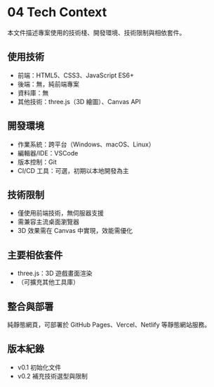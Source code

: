 # 04 Tech Context

本文件描述專案使用的技術棧、開發環境、技術限制與相依套件。

## 使用技術
- 前端：HTML5、CSS3、JavaScript ES6+
- 後端：無，純前端專案
- 資料庫：無
- 其他技術：three.js（3D 繪圖）、Canvas API

## 開發環境
- 作業系統：跨平台（Windows、macOS、Linux）
- 編輯器/IDE：VSCode
- 版本控制：Git
- CI/CD 工具：可選，初期以本地開發為主

## 技術限制
- 僅使用前端技術，無伺服器支援
- 需兼容主流桌面瀏覽器
- 3D 效果需在 Canvas 中實現，效能需優化

## 主要相依套件
- three.js：3D 遊戲畫面渲染
- （可擴充其他工具庫）

## 整合與部署
純靜態網頁，可部署於 GitHub Pages、Vercel、Netlify 等靜態網站服務。

## 版本紀錄
- v0.1 初始化文件
- v0.2 補充技術選型與限制
